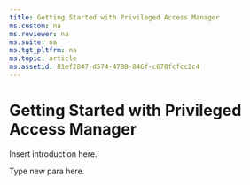 ```yaml
---
title: Getting Started with Privileged Access Manager
ms.custom: na
ms.reviewer: na
ms.suite: na
ms.tgt_pltfrm: na
ms.topic: article
ms.assetid: 81ef2847-d574-4788-846f-c670fcfcc2c4
---
```

# Getting Started with Privileged Access Manager
Insert introduction here.

Type new para here.

